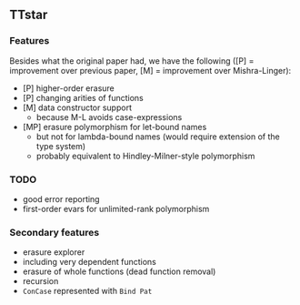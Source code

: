 ## TTstar

### Features

Besides what the original paper had, we have the following
([P] = improvement over previous paper, [M] = improvement over Mishra-Linger):
* [P] higher-order erasure
* [P] changing arities of functions
* [M] data constructor support
    * because M-L avoids case-expressions
* [MP] erasure polymorphism for let-bound names
    * but not for lambda-bound names (would require extension of the type system)
    * probably equivalent to Hindley-Milner-style polymorphism


### TODO
* good error reporting
* first-order evars for unlimited-rank polymorphism

### Secondary features
* erasure explorer
* including very dependent functions
* erasure of whole functions (dead function removal)
* recursion
* `ConCase` represented with `Bind Pat`
